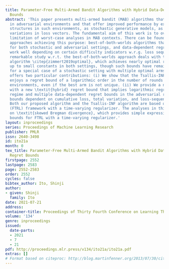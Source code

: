 ```yaml
---
title: Parameter-Free Multi-Armed Bandit Algorithms with Hybrid Data-Dependent Regret
  Bounds
abstract: 'This paper presents multi-armed bandit (MAB) algorithms that work well
  in adversarial environments and that offer improved performance by exploiting inherent
  structures in such environments, as stochastic generative models, as well as small
  variations in loss vectors. The fundamental aim of this work is to overcome the
  limitation of worst-case analyses in MAB contexts. There can be found two basic
  approaches achieving this purpose: best-of-both-worlds algorithms that work well
  for both stochastic and adversarial settings, and data-dependent regret bounds that
  work well depending on certain difficulty indicators w.r.g. loss sequences. One
  remarkable study w.r.t. the best-of-both-worlds approach deals with the Tsallis-INF
  algorithm \citep{zimmert2019optimal}, which achieves nearly optimal regret bounds
  up to small constants in both settings, though such bounds have remained unproven
  for a special case of a stochastic setting with multiple optimal arms.  This paper
  offers two particular contributions: (i) We show that the Tsallis-INF algorithm
  enjoys a regret bound of a logarithmic order in the number of rounds for stochastic
  environments, even if the best arm is not unique. (ii) We provide a new algorithm
  with a new \textit{hybrid} regret bound that implies logarithmic regret in the stochastic
  regime and multiple data-dependent regret bounds in the adversarial regime, including
  bounds dependent on cumulative loss, total variation, and loss-sequence path-length.
  Both our proposed algorithm and the Tsallis-INF algorithm are based on a follow-the-regularized-leader
  (FTRL) framework with a time-varying regularizer. The analyses in this paper rely
  on \textit{skewed Bregman divergence}, which provides simple expressions of regret
  bounds for FTRL with a time-varying regularizer.'
layout: inproceedings
series: Proceedings of Machine Learning Research
publisher: PMLR
issn: 2640-3498
id: ito21a
month: 0
tex_title: Parameter-Free Multi-Armed Bandit Algorithms with Hybrid Data-Dependent
  Regret Bounds
firstpage: 2552
lastpage: 2583
page: 2552-2583
order: 2552
cycles: false
bibtex_author: Ito, Shinji
author:
- given: Shinji
  family: Ito
date: 2021-07-21
address:
container-title: Proceedings of Thirty Fourth Conference on Learning Theory
volume: '134'
genre: inproceedings
issued:
  date-parts:
  - 2021
  - 7
  - 21
pdf: http://proceedings.mlr.press/v134/ito21a/ito21a.pdf
extras: []
# Format based on citeproc: http://blog.martinfenner.org/2013/07/30/citeproc-yaml-for-bibliographies/
---
```

